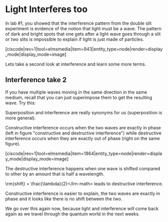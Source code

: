 # Light Interferes too

In lab \#1, you showed that the interference pattern from the double slit experiment is evidence of the notion that light must be a wave. The pattern of dark and bright spots that one gets after a light wave goes through a slit or two slits is impossible to explain if light is just made of particles.

\[ciscode\|rev=1\|tool=elmsmedia\|item=943\|entity\_type=node\|render=display\_mode\|display\_mode=image\]

Lets take a second look at interference and learn some more terms.

## Interference take 2

If you have multiple waves moving in the same direction in the same medium, recall that you can just superimpose them to get the resulting wave. Try this:

Superposition and interference are really synonyms for us \(superposition is more general\).

Constructive interference occurs when the two waves are exactly in phase \(left in figure "constructive and destructive interference"\) while destructive interference occurs when they are exactly out of phase \(right on the same figure\).

\[ciscode\|rev=1\|tool=elmsmedia\|item=1864\|entity\_type=node\|render=display\_mode\|display\_mode=image\]

The destructive interference happens when one wave is shifted compared to other by an amount that is half a wavelength.

\rm{shift} = \frac{\lambda}{2}&lt;/lrn-math&gt; leads to destructive interference.

Constructive interference is easier to explain, the two waves are exactly in phase and it looks like there is no shift between the two.

We go over this again now, because light and interference will come back again as we travel through the quantum world in the next weeks.

